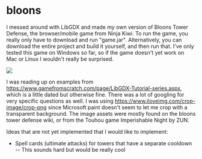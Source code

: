 # bloons
I messed around with LibGDX and made my own version of Bloons Tower Defense, the browser/mobile game from Ninja Kiwi.
To run the game, you really only have to download and run "game.jar". Alternatively, you can download the entire project and build it yourself, and then run that.
I've only tested this game on Windows so far, so if the game doesn't yet work on Mac or Linux I wouldn't really be surprised.

![](bloons3.gif)

I was reading up on examples from https://www.gamefromscratch.com/page/LibGDX-Tutorial-series.aspx, which is a little dated but otherwise fine. There was a lot of googling for very specific questions as well.
I was using https://www.iloveimg.com/crop-image/crop-png since Microsoft paint doesn't seem to let me crop with a transparent background.
The image assets were mostly found on the bloons tower defense wiki, or from the Touhou game Imperishable Night by ZUN.

Ideas that are not yet implemented that I would like to implement:

- Spell cards (ultimate attacks) for towers that have a separate cooldown
-- This sounds hard but would be really cool